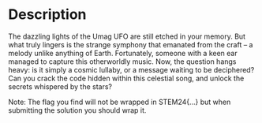 # Description

The dazzling lights of the Umag UFO are still etched in your memory. But what truly lingers is the strange symphony that emanated from the craft – a melody unlike anything of Earth. Fortunately, someone with a keen ear managed to capture this otherworldly music. Now, the question hangs heavy: is it simply a cosmic lullaby, or a message waiting to be deciphered? Can you crack the code hidden within this celestial song, and unlock the secrets whispered by the stars?

Note: The flag you find will not be wrapped in STEM24{...} but when submitting the solution you should wrap it.
